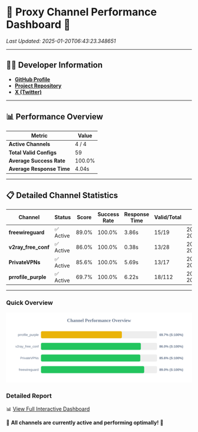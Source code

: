 # 🌟 Proxy Channel Performance Dashboard 🌟

_Last Updated: 2025-01-20T06:43:23.348651_

---

## 👩‍💻 Developer Information

- **[GitHub Profile](https://github.com/4n0nymou3)**  
- **[Project Repository](https://github.com/4n0nymou3/multi-proxy-config-fetcher)**  
- **[X (Twitter)](https://x.com/4n0nymou3)**  

---

## 📊 Performance Overview

| Metric                | Value       |
|-----------------------|-------------|
| **Active Channels**   | 4 / 4       |
| **Total Valid Configs** | 59          |
| **Average Success Rate** | 100.0%      |
| **Average Response Time** | 4.04s       |

---

## 📋 Detailed Channel Statistics

| Channel          | Status     | Score  | Success Rate | Response Time | Valid/Total | Last Success               |
|------------------|------------|--------|--------------|---------------|-------------|----------------------------|
| **freewireguard**  | ✅ Active  | 89.0%  | 100.0% | 3.86s         | 15/19       | 2025-01-20T06:43:23.346760 |
| **v2ray_free_conf**  | ✅ Active  | 86.0%  | 100.0% | 0.38s         | 13/28       | 2025-01-20T06:43:13.736548 |
| **PrivateVPNs**  | ✅ Active  | 85.6%  | 100.0% | 5.69s         | 13/17       | 2025-01-20T06:43:19.463337 |
| **prrofile_purple**  | ✅ Active  | 69.7%  | 100.0% | 6.22s         | 18/112       | 2025-01-20T06:43:13.286606 |

---

### Quick Overview
<div align="center">
  <a href="https://raw.githubusercontent.com/nullluser/NullRepo/refs/heads/main/assets/channel_stats_chart.svg">
    <img src="https://raw.githubusercontent.com/nullluser/NullRepo/refs/heads/main/assets/channel_stats_chart.svg" alt="Source Performance Statistics" width="800">
  </a>
</div>

### Detailed Report
📊 [View Full Interactive Dashboard](https://htmlpreview.github.io/?https://github.com/nullluser/NullRepo/blob/main/assets/performance_report.html)

🎉 **All channels are currently active and performing optimally!** 🎉

